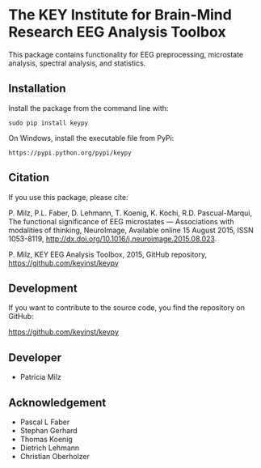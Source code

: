 The KEY Institute for Brain-Mind Research
EEG Analysis Toolbox
============================================================
This package contains functionality for EEG preprocessing,
microstate analysis, spectral analysis, and statistics.

Installation
------------

Install the package from the command line with:

	sudo pip install keypy

On Windows, install the executable file from PyPi:

	https://pypi.python.org/pypi/keypy


Citation
--------
	
If you use this package, please cite:	

P. Milz, P.L. Faber, D. Lehmann, T. Koenig, K. Kochi, R.D. Pascual-Marqui, The functional significance of EEG microstates — Associations with modalities of thinking, NeuroImage, Available online 15 August 2015, ISSN 1053-8119, http://dx.doi.org/10.1016/j.neuroimage.2015.08.023.
	
P. Milz, KEY EEG Analysis Toolbox, 2015, GitHub repository, https://github.com/keyinst/keypy 
	
Development
-----------
If you want to contribute to the source code, you find the repository on GitHub:

https://github.com/keyinst/keypy
	

Developer
---------
* Patricia Milz

Acknowledgement
---------------
* Pascal L Faber
* Stephan Gerhard
* Thomas Koenig
* Dietrich Lehmann
* Christian Oberholzer


